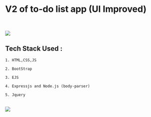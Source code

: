 <h1>V2 of to-do list app (UI Improved)<br /></h1>

<br /><br />
<img src='Screenshot 1.png'></img>
<h2>Tech Stack Used : <br /></h2>
<code>1. HTML,CSS,JS <br />
2. BootStrap<br />
3. EJS<br />
4. Expressjs and Node.js (body-parser)<br />
5. Jquery<br />
</code>
<br />
<img src='Screenshot 2.png'></img>
